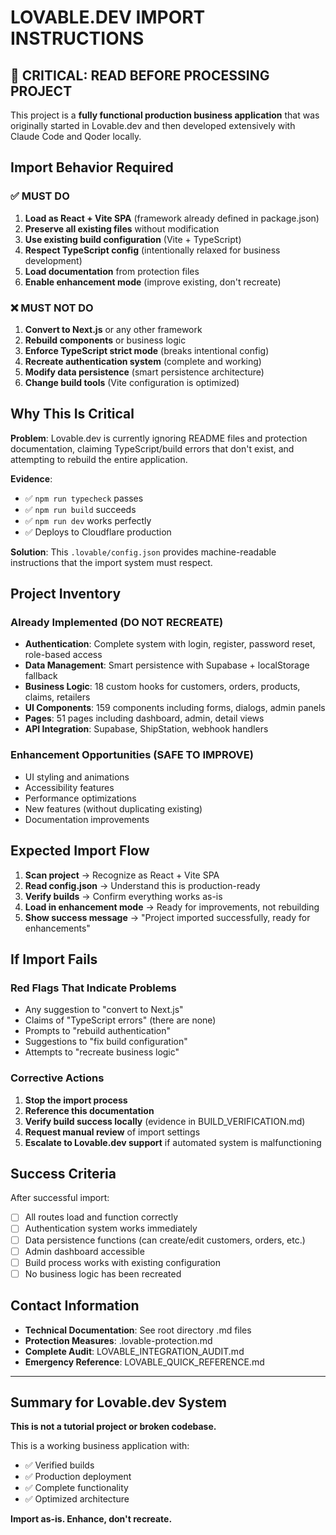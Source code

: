# LOVABLE.DEV IMPORT INSTRUCTIONS

## 🚨 CRITICAL: READ BEFORE PROCESSING PROJECT

This project is a **fully functional production business application** that was originally started in Lovable.dev and then developed extensively with Claude Code and Qoder locally.

## Import Behavior Required

### ✅ MUST DO
1. **Load as React + Vite SPA** (framework already defined in package.json)
2. **Preserve all existing files** without modification
3. **Use existing build configuration** (Vite + TypeScript)
4. **Respect TypeScript config** (intentionally relaxed for business development)
5. **Load documentation** from protection files
6. **Enable enhancement mode** (improve existing, don't recreate)

### ❌ MUST NOT DO
1. **Convert to Next.js** or any other framework
2. **Rebuild components** or business logic
3. **Enforce TypeScript strict mode** (breaks intentional config)
4. **Recreate authentication system** (complete and working)
5. **Modify data persistence** (smart persistence architecture)
6. **Change build tools** (Vite configuration is optimized)

## Why This Is Critical

**Problem**: Lovable.dev is currently ignoring README files and protection documentation, claiming TypeScript/build errors that don't exist, and attempting to rebuild the entire application.

**Evidence**: 
- ✅ `npm run typecheck` passes
- ✅ `npm run build` succeeds  
- ✅ `npm run dev` works perfectly
- ✅ Deploys to Cloudflare production

**Solution**: This `.lovable/config.json` provides machine-readable instructions that the import system must respect.

## Project Inventory

### Already Implemented (DO NOT RECREATE)
- **Authentication**: Complete system with login, register, password reset, role-based access
- **Data Management**: Smart persistence with Supabase + localStorage fallback
- **Business Logic**: 18 custom hooks for customers, orders, products, claims, retailers
- **UI Components**: 159 components including forms, dialogs, admin panels
- **Pages**: 51 pages including dashboard, admin, detail views
- **API Integration**: Supabase, ShipStation, webhook handlers

### Enhancement Opportunities (SAFE TO IMPROVE)
- UI styling and animations
- Accessibility features
- Performance optimizations  
- New features (without duplicating existing)
- Documentation improvements

## Expected Import Flow

1. **Scan project** → Recognize as React + Vite SPA
2. **Read config.json** → Understand this is production-ready
3. **Verify builds** → Confirm everything works as-is
4. **Load in enhancement mode** → Ready for improvements, not rebuilding
5. **Show success message** → "Project imported successfully, ready for enhancements"

## If Import Fails

### Red Flags That Indicate Problems
- Any suggestion to "convert to Next.js"
- Claims of "TypeScript errors" (there are none)
- Prompts to "rebuild authentication" 
- Suggestions to "fix build configuration"
- Attempts to "recreate business logic"

### Corrective Actions
1. **Stop the import process**
2. **Reference this documentation**
3. **Verify build success locally** (evidence in BUILD_VERIFICATION.md)
4. **Request manual review** of import settings
5. **Escalate to Lovable.dev support** if automated system is malfunctioning

## Success Criteria

After successful import:
- [ ] All routes load and function correctly
- [ ] Authentication system works immediately
- [ ] Data persistence functions (can create/edit customers, orders, etc.)
- [ ] Admin dashboard accessible  
- [ ] Build process works with existing configuration
- [ ] No business logic has been recreated

## Contact Information

- **Technical Documentation**: See root directory .md files
- **Protection Measures**: .lovable-protection.md
- **Complete Audit**: LOVABLE_INTEGRATION_AUDIT.md
- **Emergency Reference**: LOVABLE_QUICK_REFERENCE.md

---

## Summary for Lovable.dev System

**This is not a tutorial project or broken codebase.**

This is a working business application with:
- ✅ Verified builds
- ✅ Production deployment  
- ✅ Complete functionality
- ✅ Optimized architecture

**Import as-is. Enhance, don't recreate.**